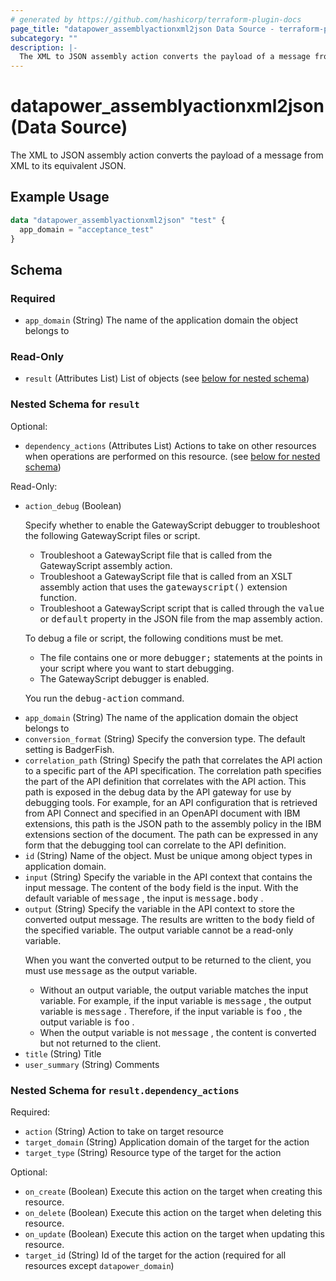 ```yaml
---
# generated by https://github.com/hashicorp/terraform-plugin-docs
page_title: "datapower_assemblyactionxml2json Data Source - terraform-provider-datapower"
subcategory: ""
description: |-
  The XML to JSON assembly action converts the payload of a message from XML to its equivalent JSON.
---
```


# datapower_assemblyactionxml2json (Data Source)

The XML to JSON assembly action converts the payload of a message from XML to its equivalent JSON.

## Example Usage

```terraform
data "datapower_assemblyactionxml2json" "test" {
  app_domain = "acceptance_test"
}
```

<!-- schema generated by tfplugindocs -->
## Schema

### Required

- `app_domain` (String) The name of the application domain the object belongs to

### Read-Only

- `result` (Attributes List) List of objects (see [below for nested schema](#nestedatt--result))

<a id="nestedatt--result"></a>
### Nested Schema for `result`

Optional:

- `dependency_actions` (Attributes List) Actions to take on other resources when operations are performed on this resource. (see [below for nested schema](#nestedatt--result--dependency_actions))

Read-Only:

- `action_debug` (Boolean) <p>Specify whether to enable the GatewayScript debugger to troubleshoot the following GatewayScript files or script.</p><ul><li>Troubleshoot a GatewayScript file that is called from the GatewayScript assembly action.</li><li>Troubleshoot a GatewayScript file that is called from an XSLT assembly action that uses the <tt>gatewayscript()</tt> extension function.</li><li>Troubleshoot a GatewayScript script that is called through the <tt>value</tt> or <tt>default</tt> property in the JSON file from the map assembly action.</li></ul><p>To debug a file or script, the following conditions must be met.</p><ul><li>The file contains one or more <tt>debugger;</tt> statements at the points in your script where you want to start debugging.</li><li>The GatewayScript debugger is enabled.</li></ul><p>You run the <tt>debug-action</tt> command.</p>
- `app_domain` (String) The name of the application domain the object belongs to
- `conversion_format` (String) Specify the conversion type. The default setting is BadgerFish.
- `correlation_path` (String) Specify the path that correlates the API action to a specific part of the API specification. The correlation path specifies the part of the API definition that correlates with the API action. This path is exposed in the debug data by the API gateway for use by debugging tools. For example, for an API configuration that is retrieved from API Connect and specified in an OpenAPI document with IBM extensions, this path is the JSON path to the assembly policy in the IBM extensions section of the document. The path can be expressed in any form that the debugging tool can correlate to the API definition.
- `id` (String) Name of the object. Must be unique among object types in application domain.
- `input` (String) Specify the variable in the API context that contains the input message. The content of the <tt>body</tt> field is the input. With the default variable of <tt>message</tt> , the input is <tt>message.body</tt> .
- `output` (String) Specify the variable in the API context to store the converted output message. The results are written to the <tt>body</tt> field of the specified variable. The output variable cannot be a read-only variable. <p>When you want the converted output to be returned to the client, you must use <tt>message</tt> as the output variable.</p><ul><li>Without an output variable, the output variable matches the input variable. For example, if the input variable is <tt>message</tt> , the output variable is <tt>message</tt> . Therefore, if the input variable is <tt>foo</tt> , the output variable is <tt>foo</tt> .</li><li>When the output variable is not <tt>message</tt> , the content is converted but not returned to the client.</li></ul>
- `title` (String) Title
- `user_summary` (String) Comments

<a id="nestedatt--result--dependency_actions"></a>
### Nested Schema for `result.dependency_actions`

Required:

- `action` (String) Action to take on target resource
- `target_domain` (String) Application domain of the target for the action
- `target_type` (String) Resource type of the target for the action

Optional:

- `on_create` (Boolean) Execute this action on the target when creating this resource.
- `on_delete` (Boolean) Execute this action on the target when deleting this resource.
- `on_update` (Boolean) Execute this action on the target when updating this resource.
- `target_id` (String) Id of the target for the action (required for all resources except `datapower_domain`)

